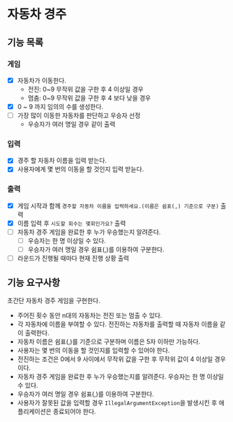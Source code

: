 # 자동차 경주

## 기능 목록
### 게임
- [x] 자동차가 이동한다.
  - 전진: 0~9 무작위 값을 구한 후 4 이상일 경우
  - 멈춤: 0~9 무작위 값을 구한 후 4 보다 낮을 경우
- [x] 0 ~ 9 까지 임의의 수를 생성한다.
- [ ] 가장 많이 이동한 자동차를 판단하고 우승자 선정
  - 우승자가 여러 명일 경우 같이 출력

### 입력
- [x] 경주 할 자동차 이름을 입력 받는다.
- [x] 사용자에게 몇 번의 이동을 할 것인지 입력 받늗다.
### 출력
- [x] 게임 시작과 함께 `경주할 자동차 이름을 입력하세요.(이름은 쉼표(,) 기준으로 구분)` 출력
- [x] 이름 입력 후 `시도할 회수는 몇회인가요?` 출력 
- [ ] 자동차 경주 게임을 완료한 후 누가 우승했는지 알려준다.
  - [ ] 우승자는 한 명 이상일 수 있다.
  - [ ] 우승자가 여러 명일 경우 쉼표(,)를 이용하여 구분한다.
- [ ] 라운드가 진행될 때마다 현재 진행 상황 출력 

## 기능 요구사항
초간단 자동차 경주 게임을 구현한다.

- 주어진 횟수 동안 n대의 자동차는 전진 또는 멈출 수 있다.
- 각 자동차에 이름을 부여할 수 있다. 전진하는 자동차를 출력할 때 자동차 이름을 같이 출력한다.
- 자동차 이름은 쉼표(,)를 기준으로 구분하며 이름은 5자 이하만 가능하다.
- 사용자는 몇 번의 이동을 할 것인지를 입력할 수 있어야 한다.
- 전진하는 조건은 0에서 9 사이에서 무작위 값을 구한 후 무작위 값이 4 이상일 경우이다.
- 자동차 경주 게임을 완료한 후 누가 우승했는지를 알려준다. 우승자는 한 명 이상일 수 있다.
- 우승자가 여러 명일 경우 쉼표(,)를 이용하여 구분한다.
- 사용자가 잘못된 값을 입력할 경우 `IllegalArgumentException`을 발생시킨 후 애플리케이션은 종료되어야 한다.
